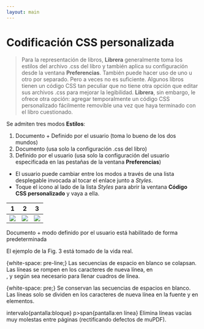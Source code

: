 ```yaml
---
layout: main
---
```


# Codificación CSS personalizada

> Para la representación de libros, **Librera** generalmente toma los estilos del archivo .css del libro y también aplica su configuración desde la ventana **Preferencias**. También puede hacer uso de uno u otro por separado. Pero a veces no es suficiente. Algunos libros tienen un código CSS tan peculiar que no tiene otra opción que editar sus archivos .css para mejorar la legibilidad. **Librera**, sin embargo, le ofrece otra opción: agregar temporalmente un código CSS personalizado fácilmente removible una vez que haya terminado con el libro cuestionado.

Se admiten tres modos **Estilos**:

1. Documento + Definido por el usuario (toma lo bueno de los dos mundos)
2. Documento (usa solo la configuración .css del libro)
3. Definido por el usuario (usa solo la configuración del usuario especificada en las pestañas de la ventana **Preferencias**)

* El usuario puede cambiar entre los modos a través de una lista desplegable invocada al tocar el enlace junto a _Styles_.
* Toque el icono al lado de la lista _Styles_ para abrir la ventana **Código CSS personalizado** y vaya a ella.

|1|2|3|
|-|-|-|
|![](1.png)|![](2.png)|![](3.png)|

Documento + modo definido por el usuario está habilitado de forma predeterminada

El ejemplo de la Fig. 3 está tomado de la vida real.

{white-space: pre-line;}
Las secuencias de espacio en blanco se colapsan. Las líneas se rompen en los caracteres de nueva línea, en <br> , y según sea necesario para llenar cuadros de línea.

{white-space: pre;}
Se conservan las secuencias de espacios en blanco. Las líneas solo se dividen en los caracteres de nueva línea en la fuente y en <br> elementos.

intervalo{pantalla:bloque}
p&gt;span{pantalla:en línea}
Elimina líneas vacías muy molestas entre páginas (rectificando defectos de muPDF).
